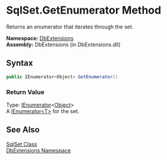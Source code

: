 SqlSet.GetEnumerator Method
===========================
Returns an enumerator that iterates through the set.

**Namespace:** [DbExtensions][1]  
**Assembly:** DbExtensions (in DbExtensions.dll)

Syntax
------

```csharp
public IEnumerator<Object> GetEnumerator()
```

### Return Value
Type: [IEnumerator][2]&lt;[Object][3]>  
A [IEnumerator&lt;T>][2] for the set.

See Also
--------
[SqlSet Class][4]  
[DbExtensions Namespace][1]  

[1]: ../README.md
[2]: http://msdn.microsoft.com/en-us/library/78dfe2yb
[3]: http://msdn.microsoft.com/en-us/library/e5kfa45b
[4]: README.md
